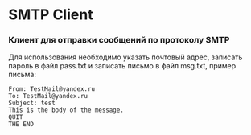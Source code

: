 # SMTP Client
### Клиент для отправки сообщений по протоколу SMTP
Для использования необходимо указать почтовый адрес, записать пароль в файл pass.txt и
записать письмо в файл msg.txt, пример письма:
```
From: TestMail@yandex.ru
To: TestMail@yandex.ru
Subject: test
This is the body of the message.
QUIT
THE END
```